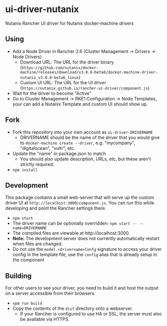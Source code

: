 # ui-driver-nutanix
Nutanix Rancher UI driver for Nutanix docker-machine drivers


## Using

* Add a Node Driver in Rancher 2.6 (Cluster Management -> Drivers -> Node Drivers)
  * Download URL: The URL for the driver binary (`https://github.com/nutanix/docker-machine/releases/download/v3.0.0-beta6/docker-machine-driver-nutanix_v3.0.0-beta6_linux`)
  * Custom UI URL: The URL for the UI driver (`https://nutanix.github.io/rancher-ui-driver/component.js`)
* Wait for the driver to become "Active"
* Go to Cluster Management -> RKE1 Configuration -> Node Templates, your can add a Nutanix Template and custom UI should show up.


## Fork

* Fork this repository into your own account as `ui-driver-DRIVERNAME`
  * DRIVERNAME should be the name of the driver that you would give to `docker-machine create --driver`, e.g. "mycompany", "digitalocean", "vultr", etc.
* Update the "name" in package.json to match
  * You should also update description, URLs, etc, but these aren't strictly required.
* `npm install`

## Development

This package contains a small web-server that will serve up the custom driver UI at `http://localhost:3000/component.js`.  You can run this while developing and point the Rancher settings there.
* `npm start`
* The driver name can be optionally overridden: `npm start -- --name=DRIVERNAME`
* The compiled files are viewable at http://localhost:3000.
* **Note:** The development server does not currently automatically restart when files are changed.
* Do not use the `model.<drivername>Confg` signature to access your driver config in the template file, use the `config` alias that is already setup in the component

## Building

For other users to see your driver, you need to build it and host the output on a server accessible from their browsers.

* `npm run build`
* Copy the contents of the `dist` directory onto a webserver.
  * If your Rancher is configured to use HA or SSL, the server must also be available via HTTPS.
